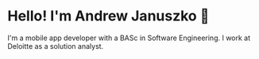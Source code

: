 # Hello! I'm Andrew Januszko 👋

I'm a mobile app developer with a BASc in Software Engineering. I work at Deloitte as a solution analyst.
